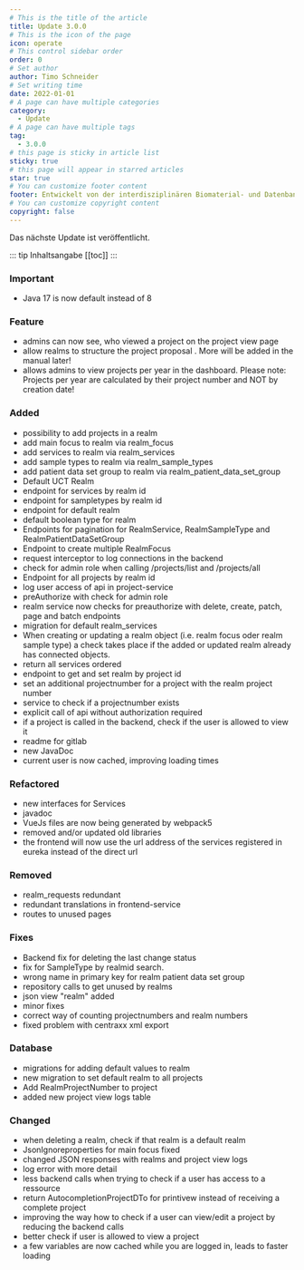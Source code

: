 ```yaml
---
# This is the title of the article
title: Update 3.0.0
# This is the icon of the page
icon: operate
# This control sidebar order
order: 0
# Set author
author: Timo Schneider
# Set writing time
date: 2022-01-01
# A page can have multiple categories
category:
  - Update
# A page can have multiple tags
tag:
  - 3.0.0
# this page is sticky in article list
sticky: true
# this page will appear in starred articles
star: true
# You can customize footer content
footer: Entwickelt von der interdisziplinären Biomaterial- und Datenbank Frankfurt (iBDF)
# You can customize copyright content
copyright: false
---
```


Das nächste Update ist veröffentlicht.

<!-- more -->
::: tip Inhaltsangabe
[[toc]]
:::

### Important
- Java 17 is now default instead of 8

### Feature
- admins can now see, who viewed a project on the project view page
- allow realms to structure the project proposal <Badge type="danger" text="BREAKING" vertical="top" />. More will be added in the manual later!
- allows admins to view projects per year in the dashboard. Please note: Projects per year are calculated by their project number and NOT by creation date!

### Added
- possibility to add projects in a realm
- add main focus to realm via realm_focus
- add services to realm via realm_services
- add sample types to realm via realm_sample_types
- add patient data set group to realm via realm_patient_data_set_group
- Default UCT Realm
- endpoint for services by realm id
- endpoint for sampletypes by realm id
- endpoint for default realm
- default boolean type for realm
- Endpoints for pagination for RealmService, RealmSampleType and RealmPatientDataSetGroup
- Endpoint to create multiple RealmFocus
- request interceptor to log connections in the backend
- check for admin role when calling /projects/list and /projects/all
- Endpoint for all projects by realm id
- log user access of api in project-service
- preAuthorize with check for admin role
- realm service now checks for preauthorize with delete, create, patch, page and batch endpoints
- migration for default realm_services
- When creating or updating a realm object (i.e. realm focus oder realm sample type) a check takes place if the added or updated realm already has connected objects.
- return all services ordered
- endpoint to get and set realm by project id
- set an additional projectnumber for a project with the realm project number
- service to check if a projectnumber exists
- explicit call of api without authorization required
- if a project is called in the backend, check if the user is allowed to view it
- readme for gitlab
- new JavaDoc
- current user is now cached, improving loading times

### Refactored
- new interfaces for Services
- javadoc
- VueJs files are now being generated by webpack5
- removed and/or updated old libraries
- the frontend will now use the url address of the services registered in eureka instead of the direct url

### Removed
- realm_requests redundant
- redundant translations in frontend-service
- routes to unused pages

### Fixes
- Backend fix for deleting the last change status
- fix for SampleType by realmid search.
- wrong name in primary key for realm patient data set group
- repository calls to get unused by realms
- json view "realm" added
- minor fixes
- correct way of counting projectnumbers and realm numbers
- fixed problem with centraxx xml export

### Database
- migrations for adding default values to realm
- new migration to set default realm to all projects
- Add RealmProjectNumber to project
- added new project view logs table


### Changed
- when deleting a realm, check if that realm is a default realm
- JsonIgnoreproperties for main focus fixed
- changed JSON responses with realms and project view logs
- log error with more detail
- less backend calls when trying to check if a user has access to a ressource
- return AutocompletionProjectDTo for printivew instead of receiving a complete project
- improving the way how to check if a user can view/edit a project by reducing the backend calls
- better check if user is allowed to view a project
- a few variables are now cached while you are logged in, leads to faster loading